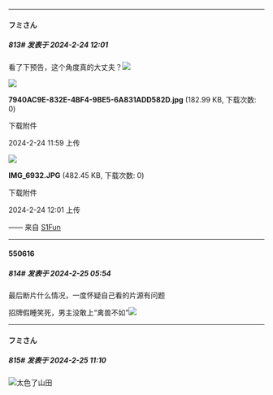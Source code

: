 ﻿
*****

####  フミさん  
##### 813#       发表于 2024-2-24 12:01

看了下预告，这个角度真的大丈夫？<img src="https://static.saraba1st.com/image/smiley/face2017/002.png" referrerpolicy="no-referrer">

<img src="https://img.saraba1st.com/forum/202402/24/115921cssszqx52wm00qxg.jpg" referrerpolicy="no-referrer">

<strong>7940AC9E-832E-4BF4-9BE5-6A831ADD582D.jpg</strong> (182.99 KB, 下载次数: 0)

下载附件

2024-2-24 11:59 上传

<img src="https://img.saraba1st.com/forum/202402/24/120114e31182z181232286.jpg" referrerpolicy="no-referrer">

<strong>IMG_6932.JPG</strong> (482.45 KB, 下载次数: 0)

下载附件

2024-2-24 12:01 上传

—— 来自 [S1Fun](https://s1fun.koalcat.com)


*****

####  550616  
##### 814#       发表于 2024-2-25 05:54

最后断片什么情况，一度怀疑自己看的片源有问题

招牌假睡笑死，男主没敢上“禽兽不如”<img src="https://static.saraba1st.com/image/smiley/face2017/077.png" referrerpolicy="no-referrer">


*****

####  フミさん  
##### 815#       发表于 2024-2-25 11:10

<img src="https://static.saraba1st.com/image/smiley/face2017/077.png" referrerpolicy="no-referrer">太色了山田

